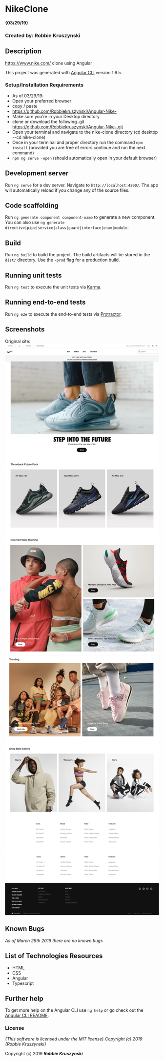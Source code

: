 # NikeClone

#### {03/29/19}

### Created by: Robbie Kruszynski


## Description
https://www.nike.com/ clone using Angular

This project was generated with [Angular CLI](https://github.com/angular/angular-cli) version 1.6.5.

### Setup/Installation Requirements
* As of 03/29/19:
* Open your preferred browser
* copy / paste
* https://github.com/Robbiekruszynski/Angular-Nike-
* Make sure you're in your Desktop directory
* clone or download the following .git https://github.com/Robbiekruszynski/Angular-Nike-.git
* Open your terminal and navigate to the nike-clone directory
(cd desktop --cd nike-clone)
* Once in your terminal and proper directory run the command
`npm install` (provided you are free of errors continue and run the next command)
* `npm ng serve -open` (should automatically open in your default browser)

## Development server

Run `ng serve` for a dev server. Navigate to `http://localhost:4200/`. The app will automatically reload if you change any of the source files.

## Code scaffolding

Run `ng generate component component-name` to generate a new component. You can also use `ng generate directive|pipe|service|class|guard|interface|enum|module`.

## Build

Run `ng build` to build the project. The build artifacts will be stored in the `dist/` directory. Use the `-prod` flag for a production build.

## Running unit tests

Run `ng test` to execute the unit tests via [Karma](https://karma-runner.github.io).

## Running end-to-end tests

Run `ng e2e` to execute the end-to-end tests via [Protractor](http://www.protractortest.org/).

## Screenshots


Original site:
![application example](src/assets/img/top-main.png)
![application example](src/assets/img/block-one.png)
![application example](src/assets/img/block-two.png)
![application example](src/assets/img/block-three.png)
![application example](src/assets/img/block-four.png)
![application example](src/assets/img/block-five.png)

## Known Bugs
_As of March 29th 2019 there are no known bugs_


## List of Technologies Resources
* HTML
* CSS
* Angular
* Typescript


## Further help

To get more help on the Angular CLI use `ng help` or go check out the [Angular CLI README](https://github.com/angular/angular-cli/blob/master/README.md).

### License

*{This software is licensed under the MIT license} Copyright (c) 2019 {Robbie Kruszynski}*

Copyright (c) 2019 **_Robbie Kruszynski_**
